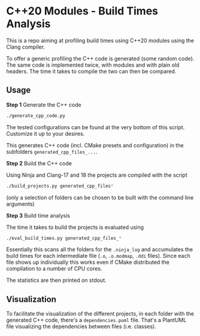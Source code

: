 # C++20 Modules - Build Times Analysis

This is a repo aiming at profiling build times using C++20 modules using the Clang compiler.

To offer a generic profiling the C++ code is generated (some random code). The same code is implemented twice, with modules and with plain old headers. The time it takes to compile the two can then be compared.

## Usage

**Step 1** Generate the C++ code

```bash
./generate_cpp_code.py
```

The tested configurations can be found at the very bottom of this script. Customize it up to your desires.

This generates C++ code (incl. CMake presets and configuration) in the subfolders `generated_cpp_files_...`.

**Step 2** Build the C++ code

Using Ninja and Clang-17 and 18 the projects are compiled with the script

```bash
./build_projects.py generated_cpp_files*
```

(only a selection of folders can be chosen to be built with the command line arguments)

**Step 3** Build time analysis

The time it takes to build the projects is evaluated using

```bash
./eval_build_times.py generated_cpp_files_*
```

Essentially this scans all the folders for the `.ninja_log` and accumulates the build times for each intermediate file (`.o`, `.o.modmap`, `.ddi` files). Since each file shows up individually this works even if CMake distributed the compilation to a number of CPU cores.

The statistics are then printed on stdout.

## Visualization

To facilitate the visualization of the different projects, in each folder with the generated C++ code, there's a `dependencies.puml` file. That's a PlantUML file visualizing the dependencies between files (i.e. classes).
